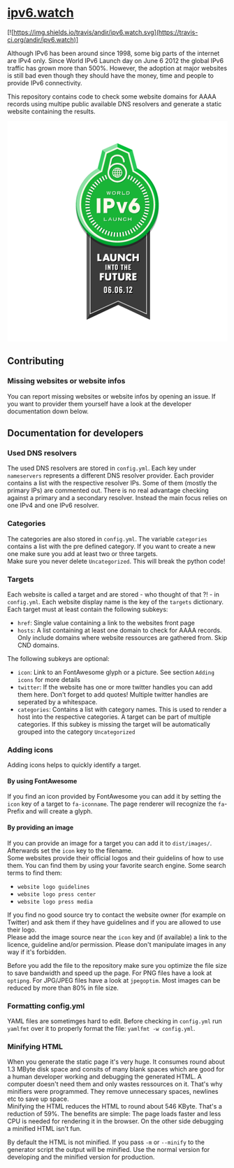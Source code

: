 # [ipv6.watch](https://ipv6.watch)

[![https://img.shields.io/travis/andir/ipv6.watch.svg](https://travis-ci.org/andir/ipv6.watch)]

Although IPv6 has been around since 1998, some big parts of the internet are IPv4 only. Since World IPv6 Launch day on June 6 2012 the global IPv6 traffic has grown more than 500%. However, the adoption at major websites is still bad even though they should have the money, time and people to provide IPv6 connectivity.

This repository contains code to check some website domains for AAAA records using multipe public available DNS resolvers and generate a static website containing the results.

![](https://raw.githubusercontent.com/andir/ipv6.watch/master/misc/World_IPv6_launch_banner_512.png)

## Contributing

### Missing websites or website infos

You can report missing websites or website infos by opening an issue. If you want to provider them yourself have a look at the developer documentation down below.

## Documentation for developers

### Used DNS resolvers

The used DNS resolvers are stored in `config.yml`. Each key under `nameservers` represents a different DNS resolver provider. Each provider contains a list with the respective resolver IPs. Some of them (mostly the primary IPs) are commented out. There is no real advantage checking against a primary and a secondary resolver. Instead the main focus relies on one IPv4 and one IPv6 resolver.

### Categories

The categories are also stored in `config.yml`. The variable `categories` contains a list with the pre defined category. If you want to create a new one make sure you add at least two or three targets.   
Make sure you never delete `Uncategorized`. This will break the python code!

### Targets

Each website is called a target and are stored - who thought of that ?! - in `config.yml`. Each website display name is the key of the `targets` dictionary.   
Each target must at least contain the following subkeys:

- `href`: Single value containing a link to the websites front page
- `hosts`: A list containing at least one domain to check for AAAA records. Only include domains where website ressources are gathered from. Skip CND domains.

The following subkeys are optional:

- `icon`: Link to an FontAwesome glyph or a picture. See section `Adding icons` for more details
- `twitter`: If the website has one or more twitter handles you can add them here. Don't forget to add quotes! Multiple twitter handles are seperated by a whitespace.
- `categories`: Contains a list with category names. This is used to render a host into the respective categories. A target can be part of multiple categories. If this subkey is missing the target will be automatically grouped into the category `Uncategorized`

### Adding icons

Adding icons helps to quickly identify a target.

#### By using FontAwesome

If you find an icon provided by FontAwesome you can add it by setting the `icon` key of a target to `fa-iconname`. The page renderer will recognize the `fa`-Prefix and will create a glyph.

#### By providing an image

If you can provide an image for a target you can add it to `dist/images/`. Afterwards set the `icon` key to the filename.   
Some websites provide their official logos and their guidelins of how to use them. You can find them by using your favorite search engine. Some search terms to find them:

- `website logo guidelines`
- `website logo press center`
- `website logo press media`

If you find no good source try to contact the website owner (for example on Twitter) and ask them if they have guidelines and if you are allowed to use their logo.   
Please add the image source near the `icon` key and (if available) a link to the licence, guideline and/or permission. Please don't manipulate images in any way if it's forbidden.

Before you add the file to the repository make sure you optimize the file size to save bandwidth and speed up the page. For PNG files have a look at `optipng`. For JPG/JPEG files have a look at `jpegoptim`. Most images can be reduced by more than 80% in file size.

### Formatting config.yml

YAML files are sometimges hard to edit. Before checking in `config.yml` run `yamlfmt` over it to properly format the file: `yamlfmt -w config.yml`.

### Minifying HTML

When you generate the static page it's very huge. It consumes round about 1.3 MByte disk space and consits of many blank spaces which are good for a human developer working and debugging the generated HTML. A computer doesn't need them and only wastes ressources on it. That's why minifiers were programmed. They remove unnecessary spaces, newlines etc to save up space.   
Minifying the HTML reduces the HTML to round about 546 KByte. That's a reduction of 59%. The benefits are simple: The page loads faster and less CPU is needed for rendering it in the browser. On the other side debugging a minified HTML isn't fun.

By default the HTML is not minified. If you pass `-m` or `--minify` to the generator script the output will be minified. Use the normal version for developing and the minified version for production.
